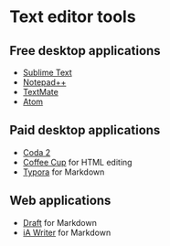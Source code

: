 # Text editor tools

## Free desktop applications
+ [Sublime Text](https://www.sublimetext.com/)
+ [Notepad++](https://notepad-plus-plus.org/)
+ [TextMate](https://macromates.com/)
+ [Atom](https://atom.io/)

## Paid desktop applications
+ [Coda 2](https://panic.com/coda/)
+ [Coffee Cup](https://www.coffeecup.com/html-editor/) for HTML editing
+ [Typora](https://www.typora.io/) for Markdown

## Web applications
+ [Draft](https://draftin.com/) for Markdown
+ [iA Writer](https://ia.net/writer) for Markdown


